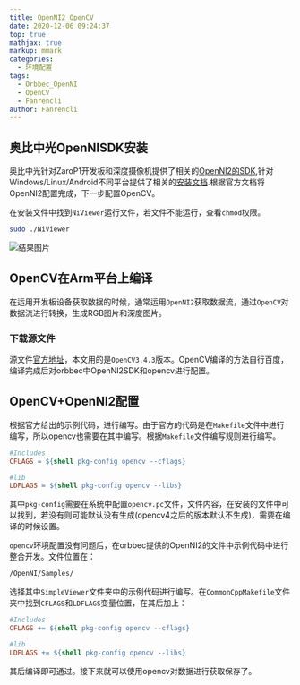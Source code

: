 ```yaml
---
title: OpenNI2_OpenCV
date: 2020-12-06 09:24:37
top: true
mathjax: true
markup: mmark
categories:
  - 环境配置
tags:
  - Orbbec_OpenNI
  - OpenCV
  - Fanrencli
author: Fanrencli
---
```


## 奥比中光OpenNISDK安装
奥比中光针对ZaroP1开发板和深度摄像机提供了相关的[OpenNI2的SDK](https://abzg-oss.oss-cn-shenzhen.aliyuncs.com/files/OpenNI-Linux-Arm64-2.3.0.65.rar),针对Windows/Linux/Android不同平台提供了相关的[安装文档](https://developer.orbbec.com.cn/technical_library.html?id=30).根据官方文档将OpenNI2配置完成，下一步配置OpenCV。

在安装文件中找到`NiViewer`运行文件，若文件不能运行，查看`chmod`权限。
```sh
sudo ./NiViewer
```
![结果图片](https://api.orbbec.com.cn/uploads/kindeditor/20200718113033.jpg)
## OpenCV在Arm平台上编译
在运用开发板设备获取数据的时候，通常运用`OpenNI2`获取数据流，通过`OpenCV`对数据流进行转换，生成RGB图片和深度图片。

### 下载源文件
源文件[官方地址](https://opencv.org/releases/)，本文用的是`OpenCV3.4.3`版本。OpenCV编译的方法自行百度，编译完成后对orbbec中OpenNI2SDK和opencv进行配置。

## OpenCV+OpenNI2配置
根据官方给出的示例代码，进行编写。由于官方的代码是在`Makefile`文件中进行编写，所以opencv也需要在其中编写。根据`Makefile`文件编写规则进行编写。
```Makefile
#Includes
CFLAGS = ${shell pkg-config opencv --cflags}

#lib
LDFLAGS = ${shell pkg-config opencv --libs}

```
其中`pkg-config`需要在系统中配置`opencv.pc`文件，文件内容，在安装的文件中可以找到，若没有则可能默认没有生成(opencv4之后的版本默认不生成)，需要在编译的时候设置。

`opencv`环境配置没有问题后，在orbbec提供的OpenNI2的文件中示例代码中进行整合开发。文件位置在：
```sh
/OpenNI/Samples/
```
选择其中`SimpleViewer`文件夹中的示例代码进行编写。在`CommonCppMakefile`文件夹中找到`CFLAGS`和`LDFLAGS`变量位置，在其后加上：
```Makefile
#Includes
CFLAGS += ${shell pkg-config opencv --cflags}

#lib
LDFLAGS += ${shell pkg-config opencv --libs}

```
其后编译即可通过。接下来就可以使用opencv对数据进行获取保存了。